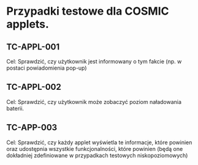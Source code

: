 # Przypadki testowe dla COSMIC applets. 
## TC-APPL-001

Cel: Sprawdzić, czy użytkownik jest informowany o tym fakcie (np. w postaci powiadomienia pop-up)

## TC-APPL-002

Cel: Sprawdzić, czy użytkownik może zobaczyć poziom naładowania baterii.

## TC-APP-003

Cel: Sprawdzić, czy każdy applet wyświetla te informacje, które powinien oraz udostępnia wszystkie funkcjonalności, które powinien (będą one dokładniej zdefiniowane w przypadkach testowych niskopoziomowych)
